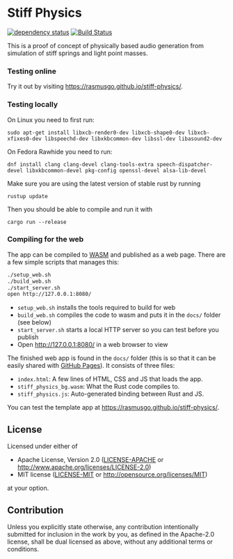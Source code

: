 # Stiff Physics

[![dependency status](https://deps.rs/repo/github/rasmusgo/stiff-physics/status.svg)](https://deps.rs/repo/github/rasmusgo/stiff-physics)
[![Build Status](https://github.com/rasmusgo/stiff-physics/workflows/CI/badge.svg)](https://github.com/rasmusgo/stiff-physics/actions?workflow=CI)

This is a proof of concept of physically based audio generation from simulation of stiff springs and light point masses.

### Testing online

Try it out by visiting <https://rasmusgo.github.io/stiff-physics/>.

### Testing locally

On Linux you need to first run:

`sudo apt-get install libxcb-render0-dev libxcb-shape0-dev libxcb-xfixes0-dev libspeechd-dev libxkbcommon-dev libssl-dev libasound2-dev`

On Fedora Rawhide you need to run:

`dnf install clang clang-devel clang-tools-extra speech-dispatcher-devel libxkbcommon-devel pkg-config openssl-devel alsa-lib-devel`

Make sure you are using the latest version of stable rust by running

`rustup update`

Then you should be able to compile and run it with

`cargo run --release`

### Compiling for the web

The app can be compiled to [WASM](https://en.wikipedia.org/wiki/WebAssembly) and published as a web page. There are a few simple scripts that manages this:

``` sh
./setup_web.sh
./build_web.sh
./start_server.sh
open http://127.0.0.1:8080/
```

* `setup_web.sh` installs the tools required to build for web
* `build_web.sh` compiles the code to wasm and puts it in the `docs/` folder (see below)
* `start_server.sh` starts a local HTTP server so you can test before you publish
* Open http://127.0.0.1:8080/ in a web browser to view

The finished web app is found in the `docs/` folder (this is so that it can be easily shared with [GitHub Pages](https://docs.github.com/en/free-pro-team@latest/github/working-with-github-pages/configuring-a-publishing-source-for-your-github-pages-site)). It consists of three files:

* `index.html`: A few lines of HTML, CSS and JS that loads the app.
* `stiff_physics_bg.wasm`: What the Rust code compiles to.
* `stiff_physics.js`: Auto-generated binding between Rust and JS.

You can test the template app at <https://rasmusgo.github.io/stiff-physics/>.

## License

Licensed under either of

 * Apache License, Version 2.0
   ([LICENSE-APACHE](LICENSE-APACHE) or http://www.apache.org/licenses/LICENSE-2.0)
 * MIT license
   ([LICENSE-MIT](LICENSE-MIT) or http://opensource.org/licenses/MIT)

at your option.

## Contribution

Unless you explicitly state otherwise, any contribution intentionally submitted
for inclusion in the work by you, as defined in the Apache-2.0 license, shall be
dual licensed as above, without any additional terms or conditions.
